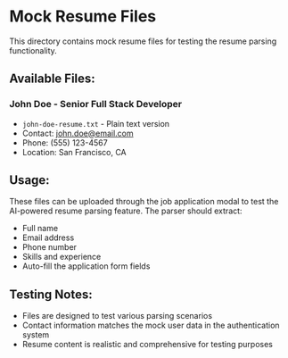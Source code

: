 # Mock Resume Files

This directory contains mock resume files for testing the resume parsing functionality.

## Available Files:

### John Doe - Senior Full Stack Developer
- `john-doe-resume.txt` - Plain text version
- Contact: john.doe@email.com
- Phone: (555) 123-4567
- Location: San Francisco, CA

## Usage:
These files can be uploaded through the job application modal to test the AI-powered resume parsing feature. The parser should extract:
- Full name
- Email address
- Phone number
- Skills and experience
- Auto-fill the application form fields

## Testing Notes:
- Files are designed to test various parsing scenarios
- Contact information matches the mock user data in the authentication system
- Resume content is realistic and comprehensive for testing purposes